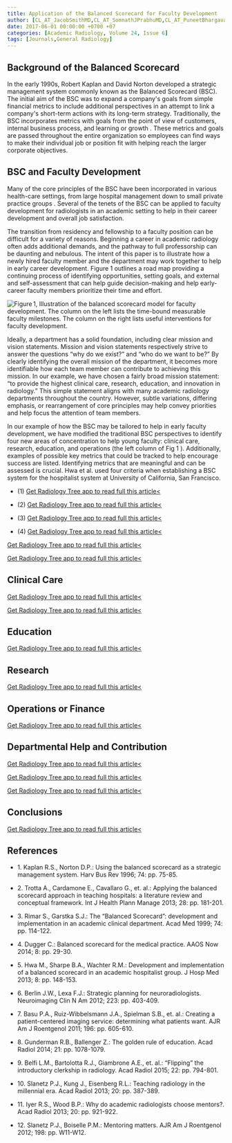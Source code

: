 ```yaml
---
title: Application of the Balanced Scorecard for Faculty Development
author: [CL_AT_JacobSmithMD,CL_AT_SomnathJPrabhuMD,CL_AT_PuneetBhargavaMD]
date: 2017-06-01 00:00:00 +0700 +07
categories: [Academic Radiology, Volume 24, Issue 6]
tags: [Journals,General Radiology]
---
```

## Background of the Balanced Scorecard

In the early 1990s, Robert Kaplan and David Norton developed a strategic management system commonly known as the Balanced Scorecard (BSC). The initial aim of the BSC was to expand a company's goals from simple financial metrics to include additional perspectives in an attempt to link a company's short-term actions with its long-term strategy. Traditionally, the BSC incorporates metrics with goals from the point of view of customers, internal business process, and learning or growth . These metrics and goals are passed throughout the entire organization so employees can find ways to make their individual job or position fit with helping reach the larger corporate objectives.

## BSC and Faculty Development

Many of the core principles of the BSC have been incorporated in various health-care settings, from large hospital management down to small private practice groups . Several of the tenets of the BSC can be applied to faculty development for radiologists in an academic setting to help in their career development and overall job satisfaction.

The transition from residency and fellowship to a faculty position can be difficult for a variety of reasons. Beginning a career in academic radiology often adds additional demands, and the pathway to full professorship can be daunting and nebulous. The intent of this paper is to illustrate how a newly hired faculty member and the department may work together to help in early career development.  Figure 1 outlines a road map providing a continuing process of identifying opportunities, setting goals, and external and self-assessment that can help guide decision-making and help early-career faculty members prioritize their time and effort.

![Figure 1, Illustration of the balanced scorecard model for faculty development. The column on the left lists the time-bound measurable faculty milestones. The column on the right lists useful interventions for faculty development.](https://storage.googleapis.com/dl.dentistrykey.com/clinical/ApplicationoftheBalancedScorecardforFacultyDevelopment/0_1s20S1076633217300491.jpg)

Ideally, a department has a solid foundation, including clear mission and vision statements. Mission and vision statements respectively strive to answer the questions “why do we exist?” and “who do we want to be?” By clearly identifying the overall mission of the department, it becomes more identifiable how each team member can contribute to achieving this mission. In our example, we have chosen a fairly broad mission statement: “to provide the highest clinical care, research, education, and innovation in radiology.” This simple statement aligns with many academic radiology departments throughout the country. However, subtle variations, differing emphasis, or rearrangement of core principles may help convey priorities and help focus the attention of team members.

In our example of how the BSC may be tailored to help in early faculty development, we have modified the traditional BSC perspectives to identify four new areas of concentration to help young faculty: clinical care, research, education, and operations (the left column of  Fig 1 ). Additionally, examples of possible key metrics that could be tracked to help encourage success are listed. Identifying metrics that are meaningful and can be assessed is crucial. Hwa et al. used four criteria when establishing a BSC system for the hospitalist system at University of California, San Francisco.

- (1)
[Get Radiology Tree app to read full this article<](https://clinicalpub.com/app)

- (2)
[Get Radiology Tree app to read full this article<](https://clinicalpub.com/app)

- (3)
[Get Radiology Tree app to read full this article<](https://clinicalpub.com/app)

- (4)
[Get Radiology Tree app to read full this article<](https://clinicalpub.com/app)


[Get Radiology Tree app to read full this article<](https://clinicalpub.com/app)

[Get Radiology Tree app to read full this article<](https://clinicalpub.com/app)

## Clinical Care

[Get Radiology Tree app to read full this article<](https://clinicalpub.com/app)

[Get Radiology Tree app to read full this article<](https://clinicalpub.com/app)

## Education

[Get Radiology Tree app to read full this article<](https://clinicalpub.com/app)

## Research

[Get Radiology Tree app to read full this article<](https://clinicalpub.com/app)

## Operations or Finance

[Get Radiology Tree app to read full this article<](https://clinicalpub.com/app)

## Departmental Help and Contribution

[Get Radiology Tree app to read full this article<](https://clinicalpub.com/app)

[Get Radiology Tree app to read full this article<](https://clinicalpub.com/app)

[Get Radiology Tree app to read full this article<](https://clinicalpub.com/app)

## Conclusions

[Get Radiology Tree app to read full this article<](https://clinicalpub.com/app)

## References

- 1\. Kaplan R.S., Norton D.P.: Using the balanced scorecard as a strategic management system. Harv Bus Rev 1996; 74: pp. 75-85.


- 2\. Trotta A., Cardamone E., Cavallaro G., et. al.: Applying the balanced scorecard approach in teaching hospitals: a literature review and conceptual framework. Int J Health Plann Manage 2013; 28: pp. 181-201.


- 3\. Rimar S., Garstka S.J.: The “Balanced Scorecard”: development and implementation in an academic clinical department. Acad Med 1999; 74: pp. 114-122.


- 4\. Dugger C.: Balanced scorecard for the medical practice. AAOS Now 2014; 8: pp. 29-30.


- 5\. Hwa M., Sharpe B.A., Wachter R.M.: Development and implementation of a balanced scorecard in an academic hospitalist group. J Hosp Med 2013; 8: pp. 148-153.


- 6\. Berlin J.W., Lexa F.J.: Strategic planning for neuroradiologists. Neuroimaging Clin N Am 2012; 223: pp. 403-409.


- 7\. Basu P.A., Ruiz-Wibbelsmann J.A., Spielman S.B., et. al.: Creating a patient-centered imaging service: determining what patients want. AJR Am J Roentgenol 2011; 196: pp. 605-610.


- 8\. Gunderman R.B., Ballenger Z.: The golden rule of education. Acad Radiol 2014; 21: pp. 1078-1079.


- 9\. Belfi L.M., Bartolotta R.J., Giambrone A.E., et. al.: “Flipping” the introductory clerkship in radiology. Acad Radiol 2015; 22: pp. 794-801.


- 10\. Slanetz P.J., Kung J., Eisenberg R.L.: Teaching radiology in the millennial era. Acad Radiol 2013; 20: pp. 387-389.


- 11\. Iyer R.S., Wood B.P.: Why do academic radiologists choose mentors?. Acad Radiol 2013; 20: pp. 921-922.


- 12\. Slanetz P.J., Boiselle P.M.: Mentoring matters. AJR Am J Roentgenol 2012; 198: pp. W11-W12.